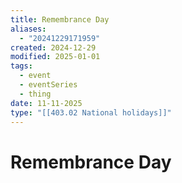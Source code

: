 ```yaml
---
title: Remembrance Day
aliases:
  - "20241229171959"
created: 2024-12-29
modified: 2025-01-01
tags:
  - event
  - eventSeries
  - thing
date: 11-11-2025
type: "[[403.02 National holidays]]"
---
```

# Remembrance Day

